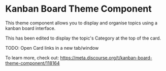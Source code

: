 # Kanban Board Theme Component

This theme component allows you to display and organise topics using a kanban board interface.

This has been edited to display the topic's Category at the top of the card.

TODO: Open Card links in a new tab/window

To learn more, check out: https://meta.discourse.org/t/kanban-board-theme-component/118164

